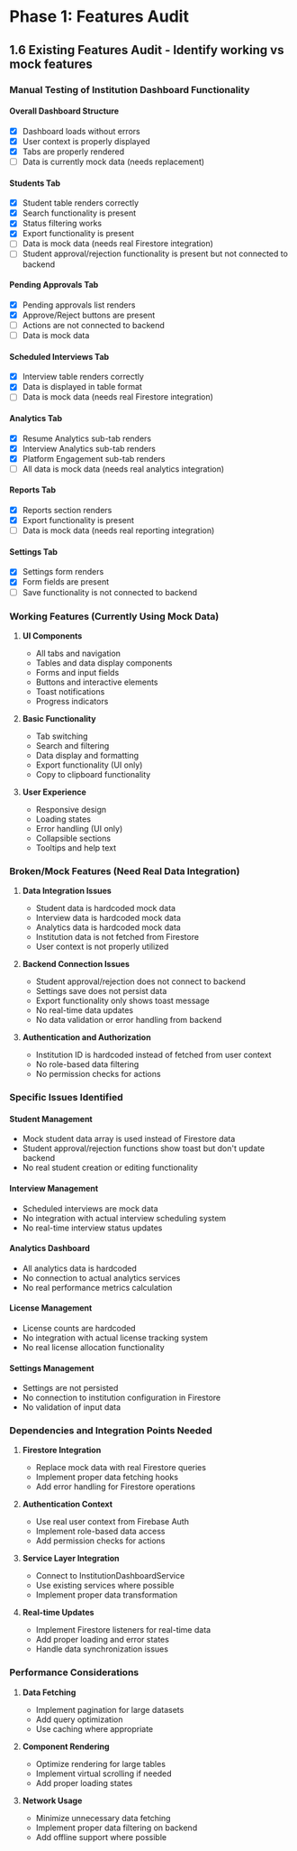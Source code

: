 # Phase 1: Features Audit

## 1.6 Existing Features Audit - Identify working vs mock features

### Manual Testing of Institution Dashboard Functionality

#### Overall Dashboard Structure
- [x] Dashboard loads without errors
- [x] User context is properly displayed
- [x] Tabs are properly rendered
- [ ] Data is currently mock data (needs replacement)

#### Students Tab
- [x] Student table renders correctly
- [x] Search functionality is present
- [x] Status filtering works
- [x] Export functionality is present
- [ ] Data is mock data (needs real Firestore integration)
- [ ] Student approval/rejection functionality is present but not connected to backend

#### Pending Approvals Tab
- [x] Pending approvals list renders
- [x] Approve/Reject buttons are present
- [ ] Actions are not connected to backend
- [ ] Data is mock data

#### Scheduled Interviews Tab
- [x] Interview table renders correctly
- [x] Data is displayed in table format
- [ ] Data is mock data (needs real Firestore integration)

#### Analytics Tab
- [x] Resume Analytics sub-tab renders
- [x] Interview Analytics sub-tab renders
- [x] Platform Engagement sub-tab renders
- [ ] All data is mock data (needs real analytics integration)

#### Reports Tab
- [x] Reports section renders
- [x] Export functionality is present
- [ ] Data is mock data (needs real reporting integration)

#### Settings Tab
- [x] Settings form renders
- [x] Form fields are present
- [ ] Save functionality is not connected to backend

### Working Features (Currently Using Mock Data)

1. **UI Components**
   - All tabs and navigation
   - Tables and data display components
   - Forms and input fields
   - Buttons and interactive elements
   - Toast notifications
   - Progress indicators

2. **Basic Functionality**
   - Tab switching
   - Search and filtering
   - Data display and formatting
   - Export functionality (UI only)
   - Copy to clipboard functionality

3. **User Experience**
   - Responsive design
   - Loading states
   - Error handling (UI only)
   - Collapsible sections
   - Tooltips and help text

### Broken/Mock Features (Need Real Data Integration)

1. **Data Integration Issues**
   - Student data is hardcoded mock data
   - Interview data is hardcoded mock data
   - Analytics data is hardcoded mock data
   - Institution data is not fetched from Firestore
   - User context is not properly utilized

2. **Backend Connection Issues**
   - Student approval/rejection does not connect to backend
   - Settings save does not persist data
   - Export functionality only shows toast message
   - No real-time data updates
   - No data validation or error handling from backend

3. **Authentication and Authorization**
   - Institution ID is hardcoded instead of fetched from user context
   - No role-based data filtering
   - No permission checks for actions

### Specific Issues Identified

#### Student Management
- Mock student data array is used instead of Firestore data
- Student approval/rejection functions show toast but don't update backend
- No real student creation or editing functionality

#### Interview Management
- Scheduled interviews are mock data
- No integration with actual interview scheduling system
- No real-time interview status updates

#### Analytics Dashboard
- All analytics data is hardcoded
- No connection to actual analytics services
- No real performance metrics calculation

#### License Management
- License counts are hardcoded
- No integration with actual license tracking system
- No real license allocation functionality

#### Settings Management
- Settings are not persisted
- No connection to institution configuration in Firestore
- No validation of input data

### Dependencies and Integration Points Needed

1. **Firestore Integration**
   - Replace mock data with real Firestore queries
   - Implement proper data fetching hooks
   - Add error handling for Firestore operations

2. **Authentication Context**
   - Use real user context from Firebase Auth
   - Implement role-based data access
   - Add permission checks for actions

3. **Service Layer Integration**
   - Connect to InstitutionDashboardService
   - Use existing services where possible
   - Implement proper data transformation

4. **Real-time Updates**
   - Implement Firestore listeners for real-time data
   - Add proper loading and error states
   - Handle data synchronization issues

### Performance Considerations

1. **Data Fetching**
   - Implement pagination for large datasets
   - Add query optimization
   - Use caching where appropriate

2. **Component Rendering**
   - Optimize rendering for large tables
   - Implement virtual scrolling if needed
   - Add proper loading states

3. **Network Usage**
   - Minimize unnecessary data fetching
   - Implement proper data filtering on backend
   - Add offline support where possible